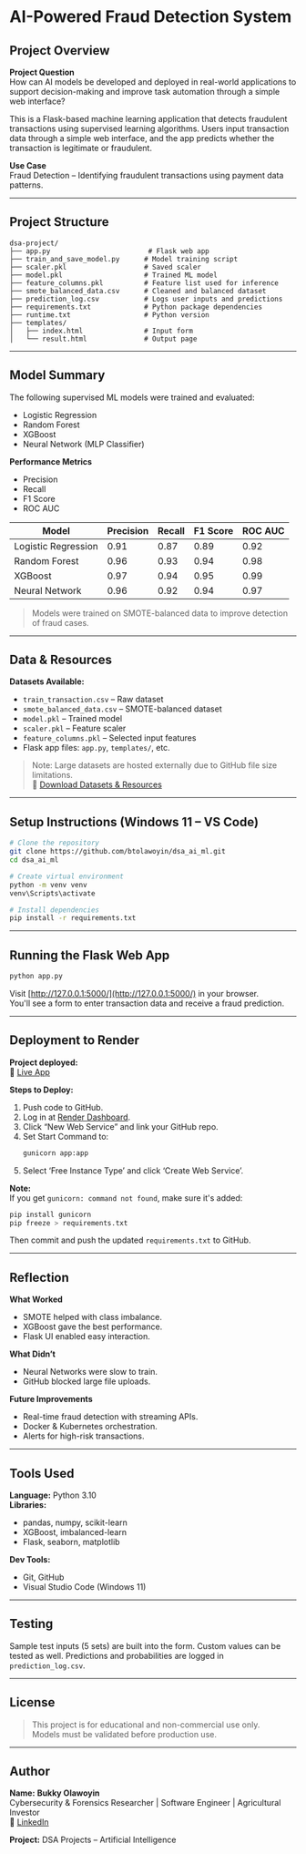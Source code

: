 # AI-Powered Fraud Detection System

## Project Overview

**Project Question**  
How can AI models be developed and deployed in real-world applications to support decision-making and improve task automation through a simple web interface?

This is a Flask-based machine learning application that detects fraudulent transactions using supervised learning algorithms. Users input transaction data through a simple web interface, and the app predicts whether the transaction is legitimate or fraudulent.

**Use Case**  
Fraud Detection – Identifying fraudulent transactions using payment data patterns.

---

## Project Structure

```
dsa-project/
├── app.py                        # Flask web app
├── train_and_save_model.py      # Model training script
├── scaler.pkl                   # Saved scaler
├── model.pkl                    # Trained ML model
├── feature_columns.pkl          # Feature list used for inference
├── smote_balanced_data.csv      # Cleaned and balanced dataset
├── prediction_log.csv           # Logs user inputs and predictions
├── requirements.txt             # Python package dependencies
├── runtime.txt                  # Python version
├── templates/
│   ├── index.html               # Input form
│   └── result.html              # Output page
```

---

## Model Summary

The following supervised ML models were trained and evaluated:

- Logistic Regression  
- Random Forest  
- XGBoost  
- Neural Network (MLP Classifier)

**Performance Metrics**  
- Precision  
- Recall  
- F1 Score  
- ROC AUC  

| Model              | Precision | Recall | F1 Score | ROC AUC |
|-------------------|-----------|--------|----------|---------|
| Logistic Regression | 0.91      | 0.87   | 0.89     | 0.92    |
| Random Forest       | 0.96      | 0.93   | 0.94     | 0.98    |
| XGBoost             | 0.97      | 0.94   | 0.95     | 0.99    |
| Neural Network      | 0.96      | 0.92   | 0.94     | 0.97    |

> Models were trained on SMOTE-balanced data to improve detection of fraud cases.

---

## Data & Resources

**Datasets Available:**
- `train_transaction.csv` – Raw dataset  
- `smote_balanced_data.csv` – SMOTE-balanced dataset  
- `model.pkl` – Trained model  
- `scaler.pkl` – Feature scaler  
- `feature_columns.pkl` – Selected input features  
- Flask app files: `app.py`, `templates/`, etc.

> Note: Large datasets are hosted externally due to GitHub file size limitations.  
🔗 [Download Datasets & Resources](https://bit.ly/dsa_ai_ml)

---

## Setup Instructions (Windows 11 – VS Code)

```bash
# Clone the repository
git clone https://github.com/btolawoyin/dsa_ai_ml.git
cd dsa_ai_ml

# Create virtual environment
python -m venv venv
venv\Scripts\activate

# Install dependencies
pip install -r requirements.txt
```

---

## Running the Flask Web App

```bash
python app.py
```

Visit [http://127.0.0.1:5000/](http://127.0.0.1:5000/) in your browser.  
You'll see a form to enter transaction data and receive a fraud prediction.

---

## Deployment to Render

**Project deployed:**  
🔗 [Live App](https://ai-powered-fraud-detection-system.onrender.com)

**Steps to Deploy:**
1. Push code to GitHub.
2. Log in at [Render Dashboard](https://dashboard.render.com).
3. Click “New Web Service” and link your GitHub repo.
4. Set Start Command to:
   ```bash
   gunicorn app:app
   ```
5. Select ‘Free Instance Type’ and click ‘Create Web Service’.

**Note:**  
If you get `gunicorn: command not found`, make sure it's added:

```bash
pip install gunicorn
pip freeze > requirements.txt
```

Then commit and push the updated `requirements.txt` to GitHub.

---

## Reflection

**What Worked**
- SMOTE helped with class imbalance.
- XGBoost gave the best performance.
- Flask UI enabled easy interaction.

**What Didn’t**
- Neural Networks were slow to train.
- GitHub blocked large file uploads.

**Future Improvements**
- Real-time fraud detection with streaming APIs.
- Docker & Kubernetes orchestration.
- Alerts for high-risk transactions.

---

## Tools Used

**Language:** Python 3.10  
**Libraries:**  
- pandas, numpy, scikit-learn  
- XGBoost, imbalanced-learn  
- Flask, seaborn, matplotlib  

**Dev Tools:**  
- Git, GitHub  
- Visual Studio Code (Windows 11)

---

## Testing

Sample test inputs (5 sets) are built into the form. Custom values can be tested as well. Predictions and probabilities are logged in `prediction_log.csv`.

---

## License

> This project is for educational and non-commercial use only.  
> Models must be validated before production use.

---

## Author

**Name:** **Bukky Olawoyin**  
Cybersecurity & Forensics Researcher | Software Engineer | Agricultural Investor  
🔗 [LinkedIn](https://www.linkedin.com/in/bukkyolawoyin/)

**Project:** DSA Projects – Artificial Intelligence
